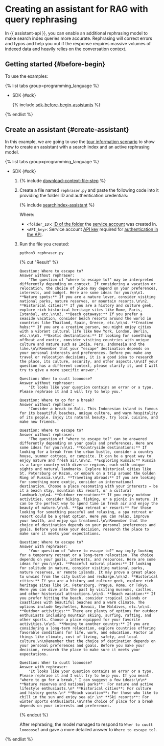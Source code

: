 # Creating an assistant for RAG with query rephrasing

In {{ assistant-api }}, you can enable an additional rephrasing model to make search index queries more accurate. Rephrasing will correct errors and typos and help you out if the response requires massive volumes of indexed data and heavily relies on the conversation context.

## Getting started {#before-begin}

To use the examples:

{% list tabs group=programming_language %}

- SDK {#sdk}

  {% include [sdk-before-begin-assistants](../../../_includes/ai-studio/sdk-before-begin-assistants.md) %}

{% endlist %}

## Create an assistant {#create-assistant}

In this example, we are going to use the [tour information scenario](./create-with-searchindex.md) to show how to create an assistant with a search index and an active rephrasing model. 

{% list tabs group=programming_language %}

- SDK {#sdk}

  1. {% include [download-context-file-step](../../../_includes/ai-studio/assistants/download-context-file-step.md) %}
  1. Create a file named `rephraser.py` and paste the following code into it providing the folder ID and authentication credentials:

     {% include [searchindex-assistant](../../../_includes/ai-studio/examples/rephraser-assistant-sdk.md) %}

     Where:
   
     * `<folder_ID>`: [ID of the folder](../../../resource-manager/operations/folder/get-id.md) the [service account](../../../iam/concepts/users/service-accounts.md) was created in.
     * `<API_key>`: Service account [API key](../../../iam/concepts/authorization/api-key.md) required for [authentication in the API](../../api-ref/authentication.md).
     
  1. Run the file you created:

      ```bash
      python3 rephraser.py
      ```

      {% cut "Result" %}

      ```text
      Question: Where to escape to?
      Answer without rephraser:
          'The question of "where to escape to?" may be interpreted differently depending on context. If considering a vacation or relocation, the choice of place may depend on your preferences, interests, and budget. Here are some ideas for you:\n\n1. **Nature spots:** If you are a nature lover, consider visiting national parks, nature reserves, or mountain resorts.\n\n2. **Historical cities:** If you are a history and culture geek, explore rich historical heritage sites like Rome, Paris, Istanbul, etc.\n\n3. **Beach getaways:** If you prefer a seaside vacation, consider beach resorts around the world in countries like Thailand, Spain, Greece, etc.\n\n4. **Creative hubs:** If you are a creative person, you might enjoy cities with a vibrant cultural life like New York, London, Berlin, etc.\n\n5. **Exotic destinations:** If looking for something offbeat and exotic, consider visiting countries with unique culture and nature such as India, Peru, Indonesia and the like.\n\nRemember that your "escape" destination depends on your personal interests and preferences. Before you make any travel or relocation decisions, it is a good idea to research the place, its culture, security, and other aspects.\n\nIf your question has a different context, please clarify it, and I will try to give a more specific answer.'
      
      Question: Wher to cuutt looooose?
      Answer without rephraser:
          'It looks like your question contains an error or a typo. Please rephrase it and I will try to help you.'
      
      Question: Where to go for a break?
      Answer without rephraser:
          'Consider a break in Bali. This Indonesian island is famous for its beautiful beaches, unique culture, and warm hospitality of its people. Enjoy its natural beauty, try local cuisine, and make new friends.'
      
      Question: Where to escape to?
      Answer without rephraser:
          'The question of "where to escape to?" can be answered differently depending on your goals and preferences. Here are some ideas for you:\n\n1. **Countryside destinations:** If looking for a break from the urban bustle, consider a country house, summer cottage, or campsite. It can be a great way to enjoy nature and fresh air.\n\n2. **Exploring Russia:** Russia is a large country with diverse regions, each with unique sights and natural landmarks. Explore historical cities like St. Petersburg or Kazan, or embark on a trip around the Golden Ring of Russia.\n\n3. **Traveling abroad:** If you are looking for something more exotic, consider an international destination. Choose a place resonating with your interests – be it a beach stay, mountain ski resort, or a cultural landmark.\n\n4. **Outdoor recreation:** If you enjoy outdoor activities, consider hiking, fishing, or a picnic in nature. It can be the perfect way to spend time in fresh air and enjoy the beauty of nature.\n\n5. **Spa retreat or resort:** For those looking for something peaceful and relaxing, a spa retreat or resort could be a great option. Here you can relax, improve your health, and enjoy spa treatment.\n\nRemember that the choice of destination depends on your personal preferences and goals. Before you make your decision, research the place to make sure it meets your expectations.

      Question: Where to escape to?
      Answer with rephraser:
          'Your question of "where to escape to?" may imply looking for a temporary retreat or a long-term relocation. The choice depends on your goals, interests, and resources. Here are some ideas for you:\n\n1. **Peaceful natural places:** If looking for solitude in nature, consider visiting national parks, nature reserves, or remote islands. It may prove a great place to unwind from the city bustle and recharge.\n\n2. **Historical cities:** If you are a history and culture geek, explore rich heritage sites like St. Petersburg, Prague, Rome, or Tokyo. Here you can dive into the past by visiting museums, castles, and other historical attractions.\n\n3. **Beach vacation:** If you prefer hitting the beach, consider tropical islands or coastlines with beautiful beaches and a warm climate. The options include Seychelles, Hawaii, the Maldives, etc.\n\n4. **Outdoor activities:** There are plenty of options for outdoor enthusiasts including mountain skiing, surfing, rafting, and other sports. Choose a place equipped for your favorite activities.\n\n5. **Moving to another country:** If you are considering a long-term relocation, explore countries offering favorable conditions for life, work, and education. Factor in things like climate, cost of living, safety, and local culture.\n\nRemember that the choice of destination depends on your personal preferences and goals. Before you make your decision, research the place to make sure it meets your expectations.

      Question: Wher to cuutt looooose?
      Answer with rephraser:
          'It looks like your question contains an error or a typo. Please rephrase it and I will try to help you. If you meant "where to go for a break," I can suggest a few ideas:\n\n* **Nature reserves and national parks**: For nature and active lifestyle enthusiasts.\n* **Historical cities**: For culture and history geeks.\n* **Beach vacation**: For those who like to chill in the sun and enjoy sea air.\n* **Ski resorts**: For winter sports enthusiasts.\n\nThe choice of place for a break depends on your interests and preferences.
      ```

      {% endcut %}

      After rephrasing, the model managed to respond to `Wher to cuutt looooose?` and gave a more detailed answer to `Where to escape to?`.

{% endlist %}